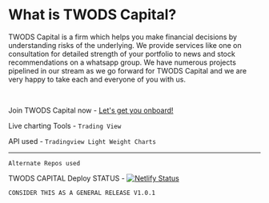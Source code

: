 
<h1>What is TWODS Capital?</h1>


<p>
TWODS Capital is a firm which helps you make financial decisions by understanding risks of the underlying. We provide services like one on consultation for detailed strength of your portfolio to news and stock recommendations on a whatsapp group. We have numerous projects pipelined in our stream as we go forward for TWODS Capital and we are very happy to take each and everyone of you with us.
</p>

<br>

Join TWODS Capital now - <a href="https://chat.whatsapp.com/FIL9BwZ5JZE2KklyAEPKA0">Let's get you onboard!</a> 

Live charting Tools - `Trading View` 

API used - `Tradingview Light Weight Charts` 

<hr>

`Alternate Repos used`

TWODS CAPITAL Deploy STATUS - [![Netlify Status](https://api.netlify.com/api/v1/badges/325fc2ee-a5f4-4203-858b-d775b16ec1d2/deploy-status)](https://app.netlify.com/sites/twodscapital/deploys)

`CONSIDER THIS AS A GENERAL RELEASE V1.0.1`
